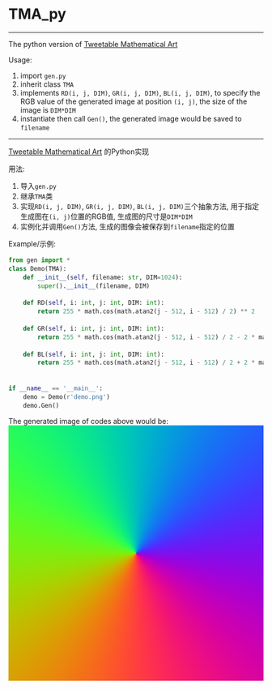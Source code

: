 # TMA_py

---

The python version of [Tweetable Mathematical Art](https://codegolf.stackexchange.com/questions/35569/tweetable-mathematical-art)

Usage: 
1. import `gen.py`
2. inherit class `TMA`
3. implements `RD(i, j, DIM)`, `GR(i, j, DIM)`, `BL(i, j, DIM)`, to specify the RGB value of the generated image at position `(i, j)`, the size of the image is `DIM*DIM`
4. instantiate then call `Gen()`, the generated image would be saved to `filename`

---

[Tweetable Mathematical Art](https://codegolf.stackexchange.com/questions/35569/tweetable-mathematical-art) 的Python实现

用法:

1. 导入`gen.py`
2. 继承`TMA`类
3. 实现`RD(i, j, DIM)`, `GR(i, j, DIM)`, `BL(i, j, DIM)`三个抽象方法, 用于指定生成图在`(i, j)`位置的RGB值, 生成图的尺寸是`DIM*DIM`
4. 实例化并调用`Gen()`方法, 生成的图像会被保存到`filename`指定的位置

Example/示例:
```python
from gen import *
class Demo(TMA):
	def __init__(self, filename: str, DIM=1024):
		super().__init__(filename, DIM)

	def RD(self, i: int, j: int, DIM: int):
		return 255 * math.cos(math.atan2(j - 512, i - 512) / 2) ** 2

	def GR(self, i: int, j: int, DIM: int):
		return 255 * math.cos(math.atan2(j - 512, i - 512) / 2 - 2 * math.acos(-1) / 3) ** 2

	def BL(self, i: int, j: int, DIM: int):
		return 255 * math.cos(math.atan2(j - 512, i - 512) / 2 + 2 * math.acos(-1) / 3) ** 2


if __name__ == '__main__':
	demo = Demo(r'demo.png')
	demo.Gen()
```
The generated image of codes above would be:
![Demo image](demo.png)